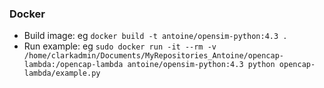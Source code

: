 ### Docker
- Build image: eg `docker build -t antoine/opensim-python:4.3 .`
- Run example: eg `sudo docker run -it --rm -v /home/clarkadmin/Documents/MyRepositories_Antoine/opencap-lambda:/opencap-lambda antoine/opensim-python:4.3 python opencap-lambda/example.py`